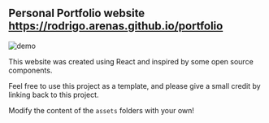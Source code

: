 
<h2>
  Personal Portfolio website<br/>
  <a href="https://rodrigo.arenas.github.io/portfolio/" target="_blank">
        https://rodrigo.arenas.github.io/portfolio</a>
</h2>


<img src="./src/assets/images/website.gif" alt="demo">

This website was created using React and inspired by some open source
components.

Feel free to use this project as a template, and please give a small credit by linking back to this project.

Modify the content of the `assets` folders with your own!
